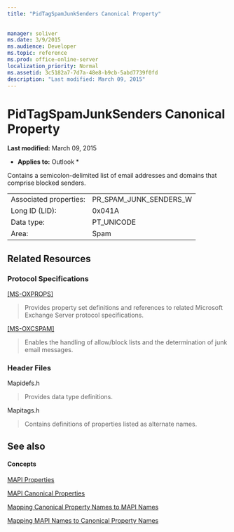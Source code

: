 ```yaml
---
title: "PidTagSpamJunkSenders Canonical Property"
 
 
manager: soliver
ms.date: 3/9/2015
ms.audience: Developer
ms.topic: reference
ms.prod: office-online-server
localization_priority: Normal
ms.assetid: 3c5182a7-7d7a-48e8-b9cb-5abd7739f0fd
description: "Last modified: March 09, 2015"
---
```


# PidTagSpamJunkSenders Canonical Property

 **Last modified:** March 09, 2015 
  
 * **Applies to:** Outlook * 
  
Contains a semicolon-delimited list of email addresses and domains that comprise blocked senders.
  
|||
|:-----|:-----|
|Associated properties:  <br/> |PR_SPAM_JUNK_SENDERS_W  <br/> |
|Long ID (LID):  <br/> |0x041A  <br/> |
|Data type:  <br/> |PT_UNICODE  <br/> |
|Area:  <br/> |Spam  <br/> |
   
## Related Resources

### Protocol Specifications

[[MS-OXPROPS]](http://msdn.microsoft.com/library/f6ab1613-aefe-447d-a49c-18217230b148%28Office.15%29.aspx)
  
> Provides property set definitions and references to related Microsoft Exchange Server protocol specifications.
    
[[MS-OXCSPAM]](http://msdn.microsoft.com/library/522f8587-4aed-4cd6-831b-40bd87862189%28Office.15%29.aspx)
  
> Enables the handling of allow/block lists and the determination of junk email messages.
    
### Header Files

Mapidefs.h
  
> Provides data type definitions.
    
 Mapitags.h 
  
> Contains definitions of properties listed as alternate names.
    
## See also

#### Concepts

[MAPI Properties](mapi-properties.md)
  
[MAPI Canonical Properties](mapi-canonical-properties.md)
  
[Mapping Canonical Property Names to MAPI Names](mapping-canonical-property-names-to-mapi-names.md)
  
[Mapping MAPI Names to Canonical Property Names](mapping-mapi-names-to-canonical-property-names.md)

